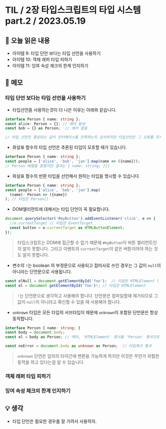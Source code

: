 # TIL / 2장 타입스크립트의 타입 시스템 part.2 / 2023.05.19

## 🍎 오늘 읽은 내용

- 아이템 9: 타입 단언 보다는 타입 선언을 사용하기
- 아이템 10: 객체 래퍼 타입 피하기
- 아이템 11: 잉여 속성 체크의 한계 인지하기

## 📔 메모

### 타입 단언 보다는 타입 선언을 사용하기

- 타입선언을 사용하는것이 더 나은 이유는 아래와 같습니다.

```ts
interface Person { name: string };
const alice: Person = {}; // 에러 발생
const bob = {} as Person;  // 에러 없음

// 타입 선언은 할당되는 값이 인터페이스를 만족하는지 검사하지만 타입선언은 그 오류를 무시하게 함
```

- 화살표 함수의 타입 선언은 추론된 타입이 모호할 때가 있습니다.

```ts
interface Person { name: string };
const people = ['alice', 'bob', 'jan'].map(name => ({name}));
// Person 배열을 원했지만 결과는 { name: string; }[]
```

- 화살표 함수의 반환 타입을 선언해서 원하는 타입을 명시할 수 있습니다. 

```ts
interface Person { name: string };
const people = ['alice', 'bob', 'jan'].map(
  (name): Person => ({name})
); // 타입은 Person[]
```

- DOM엘리먼트에 대해서는 타입 단언이 꼭 필요합니다.

```ts
document.querySelector('#myButton').addEventListener('click', e => {
  //e.currentTarget // 타입은 EventTarget
  const button = e.currentTarget as HTMLButtonElement;
});
```
> 타입스크립트는 DOM에 접근할 수 없기 때문에 `#myButton`이 버튼 엘리먼트인지 알지 못합니다.
> 그리고 이벤트의 `currentTarget`이 같은 버튼이어야 하는 것도 알지 못합니다.

- 변수의 `!`는 boolean 의 부정문으로 사용되고 접미사로 쓰인 경우는 그 값이 `null`이 아니라는 단언문으로 사용됩니다.

```ts
const elNull = document.getElementById('foo');  // 타입은 HTMLElement | null
const el = document.getElementById('foo')!; // 타입은 HTMLElement
```

> `!`는 단언문으로 생각하고 사용해야 합니다. 단언문은 컴파일할때 제거되므로 그 값이 `null`이 아니라고 확신할 수 있을 때 사용해야 합니다.

- `unknown` 타입은 모든 타입의 서브타입이 때문에 `unknown`이 포함된 단언문은 항상 동작합니다.

```ts
interface Person { name: string; }
const body = document.body;
const el = body as Person; // 에러, 'HTMLElement' 형식을 'Person' 형식으로 변환하는 것은 형식이 다른 형식과 충분히 겹치지 않기 때문에 실수 일 수 있습니다. 

const noError = document.body as unknown as Person;  // 타입체크 통과
```
> `unknown` 단언은 임의의 타이간에 변환을 가능하게 하지만 이것은 무언가 위험한 동작을 하고 있다는걸 알 수 있습니다.

### 객체 래퍼 타입 피하기




### 잉여 속성 체크의 한계 인지하기



## 💡 생각

- 타입 단언은 필요한 경우를 잘 가려서 사용하자.






